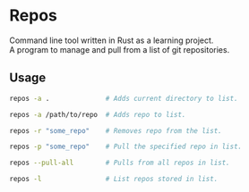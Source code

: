# Repos

Command line tool written in Rust as a learning project.  
A program to manage and pull from a list of git repositories.

## Usage

```bash
repos -a .              # Adds current directory to list.

repos -a /path/to/repo  # Adds repo to list.

repos -r "some_repo"    # Removes repo from the list.

repos -p "some_repo"    # Pull the specified repo in list.

repos --pull-all        # Pulls from all repos in list.

repos -l                # List repos stored in list.
```
